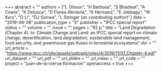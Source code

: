 +++
abstract = ""
authors = ["L Olsson", "H Barbosa", "S Bhadwal", "A Cowie", "K Delusca", "D Flores-Renteria", "K Hermans", "E Jobbagy", "W Kurz", "D Li", "DJ Sonwa", "L Stringer (*as contributing author*)"]
date = "2019-08-08"
publication_type = "5"
publisher = "IPCC special report"
status = ""
volume = ""
issue = ""
pages = "92 p."
title = "Land Degradation (Chapter 4). In: Climate Change and Land: an IPCC special report on climate change, desertification, land degradation, sustainable land management, food security, and greenhouse gas fluxes in terrestrial ecosystems"
doi = ""
url_article = "https://www.ipcc.ch/site/assets/uploads/sites/4/2019/11/07_Chapter-4.pdf"
url_dataset = ""
url_pdf = ""
url_slides = ""
url_video = ""
url_code = ""
project = "juan-de-la-cierva-formacion"
openaccess = true
+++